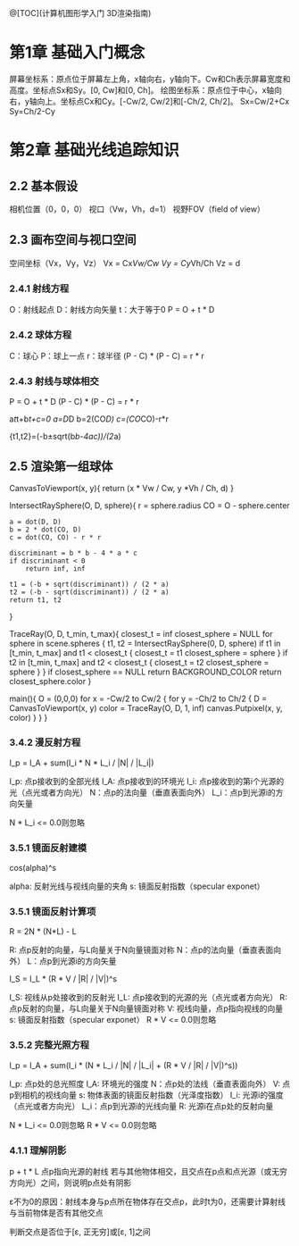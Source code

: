 @[TOC](计算机图形学入门 3D渲染指南)
# 第1章 基础入门概念
屏幕坐标系：原点位于屏幕左上角，x轴向右，y轴向下。Cw和Ch表示屏幕宽度和高度。坐标点Sx和Sy。[0, Cw]和[0, Ch]。
绘图坐标系：原点位于中心，x轴向右，y轴向上。坐标点Cx和Cy。[-Cw/2, Cw/2]和[-Ch/2, Ch/2]。
Sx=Cw/2+Cx
Sy=Ch/2-Cy

# 第2章 基础光线追踪知识

## 2.2 基本假设
相机位置（0，0，0）
视口（Vw，Vh，d=1）
视野FOV（field of view）

## 2.3 画布空间与视口空间
空间坐标（Vx，Vy，Vz）
Vx = Cx*Vw/Cw
Vy = Cy*Vh/Ch
Vz = d

### 2.4.1 射线方程
O：射线起点
D：射线方向矢量
t：大于等于0
P = O + t * D


### 2.4.2 球体方程
C：球心
P：球上一点
r：球半径
(P - C) * (P - C) = r * r


### 2.4.3 射线与球体相交
P = O + t * D
(P - C) * (P - C) = r * r

a*t*t+b*t+c=0
a=D*D
b=2(CO*D)
c=(CO*CO)-r*r

{t1,t2}=(-b±sqrt(b*b-4ac))/(2*a)

## 2.5 渲染第一组球体
CanvasToViewport(x, y){
    return (x * Vw / Cw, y *Vh / Ch, d)
}

IntersectRaySphere(O, D, sphere){
    r = sphere.radius
    CO = O - sphere.center

    a = dot(D, D)
    b = 2 * dot(CO, D)
    c = dot(CO, CO) - r * r

    discriminant = b * b - 4 * a * c
    if discriminant < 0
        return inf, inf
    
    t1 = (-b + sqrt(discriminant)) / (2 * a)
    t2 = (-b - sqrt(discriminant)) / (2 * a)
    return t1, t2
}

TraceRay(O, D, t_min, t_max){
    closest_t = inf
    closest_sphere = NULL
    for sphere in scene.spheres {
        t1, t2 = IntersectRaySphere(0, D, sphere)
        if t1 in [t_min, t_max] and t1 < closest_t {
            closest_t = t1
            closest_sphere = sphere
        }
        if t2 in [t_min, t_max] and t2 < closest_t {
            closest_t = t2
            closest_sphere = sphere
        }
    }
    if closest_sphere == NULL
        return BACKGROUND_COLOR
    return closest_sphere.color
}

main(){
    O = (0,0,0)
    for x = -Cw/2 to Cw/2 {
        for y = -Ch/2 to Ch/2 {
            D = CanvasToViewport(x, y)
            color = TraceRay(O, D, 1, inf)
            canvas.Putpixel(x, y, color)
        }
    }
}


### 3.4.2 漫反射方程
I_p = I_A + sum(I_i * N * L_i / |N| / |L_i|)

I_p: 点p接收到的全部光线
I_A: 点p接收到的环境光
I_i: 点p接收到的第i个光源的光（点光或者方向光）
N：点p的法向量（垂直表面向外）
L_i：点p到光源i的方向矢量

N * L_i <= 0.0则忽略


### 3.5.1 镜面反射建模
cos(alpha)^s

alpha: 反射光线与视线向量的夹角
s: 镜面反射指数（specular exponet）

### 3.5.1 镜面反射计算项

R = 2N * (N*L) - L

R: 点p反射的向量，与L向量关于N向量镜面对称
N：点p的法向量（垂直表面向外）
L：点p到光源i的方向矢量


I_S = I_L * (R * V / |R| / |V|)^s

I_S: 视线从p处接收到的反射光
I_L: 点p接收到的光源的光（点光或者方向光）
R: 点p反射的向量，与L向量关于N向量镜面对称
V: 视线向量，点p指向视线的向量
s: 镜面反射指数（specular exponet）
R * V <= 0.0则忽略

### 3.5.2 完整光照方程

I_p = I_A + sum(I_i * (N * L_i / |N| / |L_i| + (R * V / |R| / |V|)^s))

I_p: 点p处的总光照度
I_A: 环境光的强度
N：点p处的法线（垂直表面向外）
V: 点p到相机的视线向量
s: 物体表面的镜面反射指数（光泽度指数）
I_i: 光源i的强度（点光或者方向光）
L_i：点p到光源i的光线向量
R: 光源i在点p处的反射向量

N * L_i <= 0.0则忽略
R * V <= 0.0则忽略


### 4.1.1 理解阴影

p + t * L
点p指向光源的射线
若与其他物体相交，且交点在p点和点光源（或无穷方向光）之间，则说明p点处有阴影

ε不为0的原因：射线本身与p点所在物体存在交点p，此时t为0，还需要计算射线与当前物体是否有其他交点

判断交点是否位于[ε, 正无穷]或[ε, 1]之间





